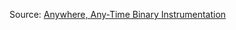 Source: [Anywhere, Any-Time Binary Instrumentation](https://dl.acm.org/doi/pdf/10.1145/2024569.2024572)

